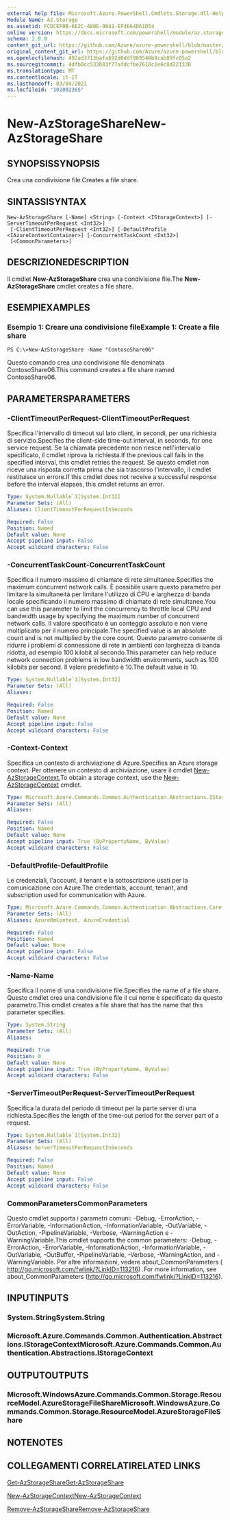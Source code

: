```yaml
---
external help file: Microsoft.Azure.PowerShell.Cmdlets.Storage.dll-Help.xml
Module Name: Az.Storage
ms.assetid: FCDCEF0B-6E2C-480E-9841-EF4E64D61D54
online version: https://docs.microsoft.com/powershell/module/az.storage/new-azstorageshare
schema: 2.0.0
content_git_url: https://github.com/Azure/azure-powershell/blob/master/src/Storage/Storage.Management/help/New-AzStorageShare.md
original_content_git_url: https://github.com/Azure/azure-powershell/blob/master/src/Storage/Storage.Management/help/New-AzStorageShare.md
ms.openlocfilehash: 492ad3713bafa692d0ddf969540b8cab89fc05a2
ms.sourcegitcommit: 4dfb0cc533b83f77afdcfbe2618c1e6c8d221330
ms.translationtype: MT
ms.contentlocale: it-IT
ms.lasthandoff: 03/04/2021
ms.locfileid: "102002365"
---
```

# <span data-ttu-id="7a008-101">New-AzStorageShare</span><span class="sxs-lookup"><span data-stu-id="7a008-101">New-AzStorageShare</span></span>

## <span data-ttu-id="7a008-102">SYNOPSIS</span><span class="sxs-lookup"><span data-stu-id="7a008-102">SYNOPSIS</span></span>
<span data-ttu-id="7a008-103">Crea una condivisione file.</span><span class="sxs-lookup"><span data-stu-id="7a008-103">Creates a file share.</span></span>

## <span data-ttu-id="7a008-104">SINTASSI</span><span class="sxs-lookup"><span data-stu-id="7a008-104">SYNTAX</span></span>

```
New-AzStorageShare [-Name] <String> [-Context <IStorageContext>] [-ServerTimeoutPerRequest <Int32>]
 [-ClientTimeoutPerRequest <Int32>] [-DefaultProfile <IAzureContextContainer>] [-ConcurrentTaskCount <Int32>]
 [<CommonParameters>]
```

## <span data-ttu-id="7a008-105">DESCRIZIONE</span><span class="sxs-lookup"><span data-stu-id="7a008-105">DESCRIPTION</span></span>
<span data-ttu-id="7a008-106">Il cmdlet **New-AzStorageShare** crea una condivisione file.</span><span class="sxs-lookup"><span data-stu-id="7a008-106">The **New-AzStorageShare** cmdlet creates a file share.</span></span>

## <span data-ttu-id="7a008-107">ESEMPI</span><span class="sxs-lookup"><span data-stu-id="7a008-107">EXAMPLES</span></span>

### <span data-ttu-id="7a008-108">Esempio 1: Creare una condivisione file</span><span class="sxs-lookup"><span data-stu-id="7a008-108">Example 1: Create a file share</span></span>
```
PS C:\>New-AzStorageShare -Name "ContosoShare06"
```

<span data-ttu-id="7a008-109">Questo comando crea una condivisione file denominata ContosoShare06.</span><span class="sxs-lookup"><span data-stu-id="7a008-109">This command creates a file share named ContosoShare06.</span></span>

## <span data-ttu-id="7a008-110">PARAMETERS</span><span class="sxs-lookup"><span data-stu-id="7a008-110">PARAMETERS</span></span>

### <span data-ttu-id="7a008-111">-ClientTimeoutPerRequest</span><span class="sxs-lookup"><span data-stu-id="7a008-111">-ClientTimeoutPerRequest</span></span>
<span data-ttu-id="7a008-112">Specifica l'intervallo di timeout sul lato client, in secondi, per una richiesta di servizio.</span><span class="sxs-lookup"><span data-stu-id="7a008-112">Specifies the client-side time-out interval, in seconds, for one service request.</span></span>
<span data-ttu-id="7a008-113">Se la chiamata precedente non riesce nell'intervallo specificato, il cmdlet riprova la richiesta.</span><span class="sxs-lookup"><span data-stu-id="7a008-113">If the previous call fails in the specified interval, this cmdlet retries the request.</span></span>
<span data-ttu-id="7a008-114">Se questo cmdlet non riceve una risposta corretta prima che sia trascorso l'intervallo, il cmdlet restituisce un errore.</span><span class="sxs-lookup"><span data-stu-id="7a008-114">If this cmdlet does not receive a successful response before the interval elapses, this cmdlet returns an error.</span></span>

```yaml
Type: System.Nullable`1[System.Int32]
Parameter Sets: (All)
Aliases: ClientTimeoutPerRequestInSeconds

Required: False
Position: Named
Default value: None
Accept pipeline input: False
Accept wildcard characters: False
```

### <span data-ttu-id="7a008-115">-ConcurrentTaskCount</span><span class="sxs-lookup"><span data-stu-id="7a008-115">-ConcurrentTaskCount</span></span>
<span data-ttu-id="7a008-116">Specifica il numero massimo di chiamate di rete simultanee.</span><span class="sxs-lookup"><span data-stu-id="7a008-116">Specifies the maximum concurrent network calls.</span></span>
<span data-ttu-id="7a008-117">È possibile usare questo parametro per limitare la simultaneità per limitare l'utilizzo di CPU e larghezza di banda locale specificando il numero massimo di chiamate di rete simultanee.</span><span class="sxs-lookup"><span data-stu-id="7a008-117">You can use this parameter to limit the concurrency to throttle local CPU and bandwidth usage by specifying the maximum number of concurrent network calls.</span></span>
<span data-ttu-id="7a008-118">Il valore specificato è un conteggio assoluto e non viene moltiplicato per il numero principale.</span><span class="sxs-lookup"><span data-stu-id="7a008-118">The specified value is an absolute count and is not multiplied by the core count.</span></span>
<span data-ttu-id="7a008-119">Questo parametro consente di ridurre i problemi di connessione di rete in ambienti con larghezza di banda ridotta, ad esempio 100 kilobit al secondo.</span><span class="sxs-lookup"><span data-stu-id="7a008-119">This parameter can help reduce network connection problems in low bandwidth environments, such as 100 kilobits per second.</span></span>
<span data-ttu-id="7a008-120">Il valore predefinito è 10.</span><span class="sxs-lookup"><span data-stu-id="7a008-120">The default value is 10.</span></span>

```yaml
Type: System.Nullable`1[System.Int32]
Parameter Sets: (All)
Aliases:

Required: False
Position: Named
Default value: None
Accept pipeline input: False
Accept wildcard characters: False
```

### <span data-ttu-id="7a008-121">-Context</span><span class="sxs-lookup"><span data-stu-id="7a008-121">-Context</span></span>
<span data-ttu-id="7a008-122">Specifica un contesto di archiviazione di Azure.</span><span class="sxs-lookup"><span data-stu-id="7a008-122">Specifies an Azure storage context.</span></span>
<span data-ttu-id="7a008-123">Per ottenere un contesto di archiviazione, usare il cmdlet [New-AzStorageContext.](./New-AzStorageContext.md)</span><span class="sxs-lookup"><span data-stu-id="7a008-123">To obtain a storage context, use the [New-AzStorageContext](./New-AzStorageContext.md) cmdlet.</span></span>

```yaml
Type: Microsoft.Azure.Commands.Common.Authentication.Abstractions.IStorageContext
Parameter Sets: (All)
Aliases:

Required: False
Position: Named
Default value: None
Accept pipeline input: True (ByPropertyName, ByValue)
Accept wildcard characters: False
```

### <span data-ttu-id="7a008-124">-DefaultProfile</span><span class="sxs-lookup"><span data-stu-id="7a008-124">-DefaultProfile</span></span>
<span data-ttu-id="7a008-125">Le credenziali, l'account, il tenant e la sottoscrizione usati per la comunicazione con Azure.</span><span class="sxs-lookup"><span data-stu-id="7a008-125">The credentials, account, tenant, and subscription used for communication with Azure.</span></span>

```yaml
Type: Microsoft.Azure.Commands.Common.Authentication.Abstractions.Core.IAzureContextContainer
Parameter Sets: (All)
Aliases: AzureRmContext, AzureCredential

Required: False
Position: Named
Default value: None
Accept pipeline input: False
Accept wildcard characters: False
```

### <span data-ttu-id="7a008-126">-Name</span><span class="sxs-lookup"><span data-stu-id="7a008-126">-Name</span></span>
<span data-ttu-id="7a008-127">Specifica il nome di una condivisione file.</span><span class="sxs-lookup"><span data-stu-id="7a008-127">Specifies the name of a file share.</span></span>
<span data-ttu-id="7a008-128">Questo cmdlet crea una condivisione file il cui nome è specificato da questo parametro.</span><span class="sxs-lookup"><span data-stu-id="7a008-128">This cmdlet creates a file share that has the name that this parameter specifies.</span></span>

```yaml
Type: System.String
Parameter Sets: (All)
Aliases:

Required: True
Position: 0
Default value: None
Accept pipeline input: True (ByPropertyName, ByValue)
Accept wildcard characters: False
```

### <span data-ttu-id="7a008-129">-ServerTimeoutPerRequest</span><span class="sxs-lookup"><span data-stu-id="7a008-129">-ServerTimeoutPerRequest</span></span>
<span data-ttu-id="7a008-130">Specifica la durata del periodo di timeout per la parte server di una richiesta.</span><span class="sxs-lookup"><span data-stu-id="7a008-130">Specifies the length of the time-out period for the server part of a request.</span></span>

```yaml
Type: System.Nullable`1[System.Int32]
Parameter Sets: (All)
Aliases: ServerTimeoutPerRequestInSeconds

Required: False
Position: Named
Default value: None
Accept pipeline input: False
Accept wildcard characters: False
```

### <span data-ttu-id="7a008-131">CommonParameters</span><span class="sxs-lookup"><span data-stu-id="7a008-131">CommonParameters</span></span>
<span data-ttu-id="7a008-132">Questo cmdlet supporta i parametri comuni: -Debug, -ErrorAction, -ErrorVariable, -InformationAction, -InformationVariable, -OutVariable, -OutAction, -PipelineVariable, -Verbose, -WarningAction e -WarningVariable.</span><span class="sxs-lookup"><span data-stu-id="7a008-132">This cmdlet supports the common parameters: -Debug, -ErrorAction, -ErrorVariable, -InformationAction, -InformationVariable, -OutVariable, -OutBuffer, -PipelineVariable, -Verbose, -WarningAction, and -WarningVariable.</span></span> <span data-ttu-id="7a008-133">Per altre informazioni, vedere about_CommonParameters ( http://go.microsoft.com/fwlink/?LinkID=113216) .</span><span class="sxs-lookup"><span data-stu-id="7a008-133">For more information, see about_CommonParameters (http://go.microsoft.com/fwlink/?LinkID=113216).</span></span>

## <span data-ttu-id="7a008-134">INPUT</span><span class="sxs-lookup"><span data-stu-id="7a008-134">INPUTS</span></span>

### <span data-ttu-id="7a008-135">System.String</span><span class="sxs-lookup"><span data-stu-id="7a008-135">System.String</span></span>

### <span data-ttu-id="7a008-136">Microsoft.Azure.Commands.Common.Authentication.Abstractions.IStorageContext</span><span class="sxs-lookup"><span data-stu-id="7a008-136">Microsoft.Azure.Commands.Common.Authentication.Abstractions.IStorageContext</span></span>

## <span data-ttu-id="7a008-137">OUTPUT</span><span class="sxs-lookup"><span data-stu-id="7a008-137">OUTPUTS</span></span>

### <span data-ttu-id="7a008-138">Microsoft.WindowsAzure.Commands.Common.Storage.ResourceModel.AzureStorageFileShare</span><span class="sxs-lookup"><span data-stu-id="7a008-138">Microsoft.WindowsAzure.Commands.Common.Storage.ResourceModel.AzureStorageFileShare</span></span>

## <span data-ttu-id="7a008-139">NOTE</span><span class="sxs-lookup"><span data-stu-id="7a008-139">NOTES</span></span>

## <span data-ttu-id="7a008-140">COLLEGAMENTI CORRELATI</span><span class="sxs-lookup"><span data-stu-id="7a008-140">RELATED LINKS</span></span>

[<span data-ttu-id="7a008-141">Get-AzStorageShare</span><span class="sxs-lookup"><span data-stu-id="7a008-141">Get-AzStorageShare</span></span>](./Get-AzStorageShare.md)

[<span data-ttu-id="7a008-142">New-AzStorageContext</span><span class="sxs-lookup"><span data-stu-id="7a008-142">New-AzStorageContext</span></span>](./New-AzStorageContext.md)

[<span data-ttu-id="7a008-143">Remove-AzStorageShare</span><span class="sxs-lookup"><span data-stu-id="7a008-143">Remove-AzStorageShare</span></span>](./Remove-AzStorageShare.md)
